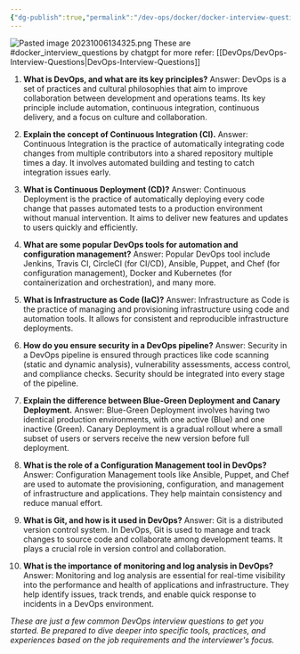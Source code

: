 ```yaml
---
{"dg-publish":true,"permalink":"/dev-ops/docker/docker-interview-questions-by-chat-gpt/","tags":["interview_questions","docker_notes","docker_interview_questions","devops_interview_questions","devops","docker"]}
---
```


![Pasted image 20231006134325.png](/img/user/metadata/attachments/Images/Pasted%20image%2020231006134325.png)
These are #docker_interview_questions by chatgpt for more refer: [[DevOps/DevOps-Interview-Questions\|DevOps-Interview-Questions]]

1. **What is DevOps, and what are its key principles?**
Answer: DevOps is a set of practices and cultural philosophies that aim to improve collaboration
between development and operations teams. Its key principle include automation, continuous integration, continuous delivery, and a focus on culture and collaboration.

2. **Explain the concept of Continuous Integration (CI).**
Answer: Continuous Integration is the practice of automatically integrating code changes from multiple contributors into a shared repository multiple times a day. It involves automated building and testing to catch integration issues early.

3. **What is Continuous Deployment (CD)?**
Answer: Continuous Deployment is the practice of automatically deploying every code change that
passes automated tests to a production environment without manual intervention. It aims to
deliver new features and updates to users quickly and efficiently.

4. **What are some popular DevOps tools for automation and configuration management?**
Answer: Popular DevOps tool include Jenkins, Travis CI, CircleCI (for CI/CD), Ansible, Puppet, and
Chef (for configuration management), Docker and Kubernetes (for containerization and orchestration), and many more.

5. **What is Infrastructure as Code (IaC)?**
Answer: Infrastructure as Code is the practice of managing and provisioning infrastructure using code and automation tools. It allows for consistent and reproducible infrastructure deployments.

6. **How do you ensure security in a DevOps pipeline?**
Answer: Security in a DevOps pipeline is ensured through practices like code scanning (static
and dynamic analysis), vulnerability assessments, access control, and compliance checks. Security should be integrated into every stage of the pipeline.

7. **Explain the difference between Blue-Green Deployment and Canary Deployment.**
Answer: Blue-Green Deployment involves having two identical production environments, with one
active (Blue) and one inactive (Green). Canary Deployment is a gradual rollout where a small
subset of users or servers receive the new version before full deployment.

8. **What is the role of a Configuration Management tool in DevOps?**
Answer: Configuration Management tools like Ansible, Puppet, and Chef are used to
automate the provisioning, configuration, and management of infrastructure and applications.
They help maintain consistency and reduce manual effort.

9. **What is Git, and how is it used in DevOps?**
Answer: Git is a distributed version control system. In DevOps, Git is used to manage and track changes to source code and collaborate among development teams. It plays
a crucial role in version control and collaboration.

10. **What is the importance of monitoring and log analysis in DevOps?**
Answer: Monitoring and log analysis are essential for real-time visibility into the performance and
health of applications and infrastructure. They help identify issues, track trends, and enable
quick response to incidents in a DevOps environment.

_These are just a few common DevOps interview questions to get you started.
Be prepared to dive deeper into specific tools, practices, and experiences based on the job
requirements and the interviewer's focus._

